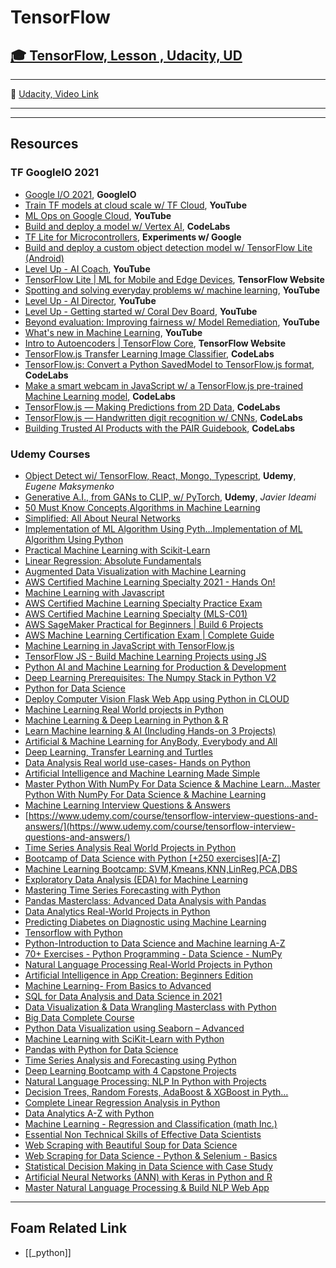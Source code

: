 # TensorFlow

## [🎓 TensorFlow, Lesson , Udacity, UD]()

---

🎥 [Udacity, Video Link]()

---

---

## Resources

### TF GoogleIO 2021

- [Google I/O 2021](https://events.google.com/io/session/4c81862b-95db-4a0a-94f0-61425fcec6f0?lng=en), **GoogleIO**
- [Train TF models at cloud scale w/ TF Cloud](https://www.youtube.com/watch?v=v4OZzDlv3aI), **YouTube**
- [ML Ops on Google Cloud](https://www.youtube.com/watch?v=tDZAiT6YNfo), **YouTube**
- [Build and deploy a model w/ Vertex AI](https://codelabs.developers.google.com/codelabs/vertex-ai-custom-models#0), **CodeLabs**
- [TF Lite for Microcontrollers](https://experiments.withgoogle.com/collection/tfliteformicrocontrollers), **Experiments w/ Google**
- [Build and deploy a custom object detection model w/ TensorFlow Lite (Android)](https://codelabs.developers.google.com/tflite-object-detection-android#0)
- [Level Up - AI Coach](https://www.youtube.com/watch?v=hH2kENvQe8s), **YouTube**
- [TensorFlow Lite | ML for Mobile and Edge Devices](https://www.tensorflow.org/lite), **TensorFlow Website**
- [Spotting and solving everyday problems w/ machine learning](https://www.youtube.com/watch?v=_1QtMPuYIVw), **YouTube**
- [Level Up - AI Director](https://www.youtube.com/watch?v=jIyM_qT9RZw), **YouTube**
- [Level Up - Getting started w/ Coral Dev Board](https://www.youtube.com/watch?v=-RpNI4ZrfIM), **YouTube**
- [Beyond evaluation: Improving fairness w/ Model Remediation](https://www.youtube.com/watch?v=toPJiD1ha_4), **YouTube**
- [What's new in Machine Learning](https://www.youtube.com/watch?v=qKkjCQlS1g4), **YouTube**
- [Intro to Autoencoders | TensorFlow Core](https://www.tensorflow.org/tutorials/generative/autoencoder), **TensorFlow Website**
- [TensorFlow.js Transfer Learning Image Classifier](https://codelabs.developers.google.com/codelabs/tensorflowjs-teachablemachine-codelab#0), **CodeLabs**
- [TensorFlow.js: Convert a Python SavedModel to TensorFlow.js format](https://codelabs.developers.google.com/codelabs/tensorflowjs-convert-python-savedmodel#0), **CodeLabs**
- [Make a smart webcam in JavaScript w/ a TensorFlow.js pre-trained Machine Learning model](https://codelabs.developers.google.com/codelabs/tensorflowjs-object-detection#0), **CodeLabs**
- [TensorFlow.js — Making Predictions from 2D Data](https://codelabs.developers.google.com/codelabs/tfjs-training-regression#0), **CodeLabs**
- [TensorFlow.js — Handwritten digit recognition w/ CNNs](https://codelabs.developers.google.com/codelabs/tfjs-training-classfication#0), **CodeLabs**
- [Building Trusted AI Products with the PAIR Guidebook](https://codelabs.developers.google.com/codelabs/pair-guidebook#0), **CodeLabs**

### Udemy Courses

- [Object Detect wi/ TensorFlow, React, Mongo, Typescript](https://www.udemy.com/course-dashboard-redirect/?course_id=3682704), **Udemy**, _Eugene Maksymenko_
- [Generative A.I., from GANs to CLIP, w/ PyTorch](https://www.udemy.com/course-dashboard-redirect/?course_id=4033434), **Udemy**, _Javier Ideami_
- [50 Must Know Concepts,Algorithms in Machine Learning](https://www.udemy.com/course/must-know-in-machine-learning/)
- [Simplified: All About Neural Networks](https://www.udemy.com/course/simplified-all-about-neural-networks/)
- [Implementation of ML Algorithm Using Pyth…Implementation of ML Algorithm Using Python](https://www.udemy.com/course/implementation-of-ml-algorithm-using-python/learn/)
- [Practical Machine Learning with Scikit-Learn](https://www.udemy.com/course/machine-learning-one-hour/)
- [Linear Regression: Absolute Fundamentals](https://www.udemy.com/course/machine-learning-linear-regression-absolute-fundamentals/)
- [Augmented Data Visualization with Machine Learning](https://www.udemy.com/course/machinelearning-analytics/)
- [AWS Certified Machine Learning Specialty 2021 - Hands On!](https://www.udemy.com/course/aws-machine-learning/)
- [Machine Learning with Javascript](https://www.udemy.com/course/machine-learning-with-javascript/)
- [AWS Certified Machine Learning Specialty Practice Exam](https://www.udemy.com/course/aws-machine-learning-practice-exam/)
- [AWS Certified Machine Learning Specialty (MLS-C01)](https://www.udemy.com/course/aws-machine-learning-a-complete-guide-with-python/)
- [AWS SageMaker Practical for Beginners | Build 6 Projects](https://www.udemy.com/course/practical-aws-sagemaker-6-real-world-case-studies/)
- [AWS Machine Learning Certification Exam | Complete Guide](https://www.udemy.com/course/amazon-web-services-machine-learning/)
- [Machine Learning in JavaScript with TensorFlow.js](https://www.udemy.com/course/machine-learning-in-javascript-with-tensorflow-js/)
- [TensorFlow JS - Build Machine Learning Projects using JS](https://www.udemy.com/course/tensorflow-js-build-machine-learning-projects-using-js/)
- [Python AI and Machine Learning for Production & Development](https://www.udemy.com/course/techlatestnet-ai-ml/)
- [Deep Learning Prerequisites: The Numpy Stack in Python V2](https://www.udemy.com/course/numpy-python/)
- [Python for Data Science](https://www.udemy.com/course/top-python-for-data-science-course/)
- [Deploy Computer Vision Flask Web App using Python in CLOUD](https://www.udemy.com/course/deploy-image-classification-flask-web-app-in-pythonanywhere/)
- [Machine Learning Real World projects in Python](https://www.udemy.com/course/machine-learning-real-world-projects-in-python/)
- [Machine Learning & Deep Learning in Python & R](https://www.udemy.com/course/data_science_a_to_z/)
- [Learn Machine learning & AI (Including Hands-on 3 Projects)](https://www.udemy.com/course/machine-learning-and-ai-with-hands-on-projects/l)
- [Artificial & Machine Learning for AnyBody, Everybody and All](https://www.udemy.com/course/teach-a-machine-to-learn-to-recognize-images-audio-and-pose/)
- [Deep Learning, Transfer Learning and Turtles](https://www.udemy.com/course/deep-learning-transfer-learning-and-turtles/)
- [Data Analysis Real world use-cases- Hands on Python](https://www.udemy.com/course/data-analysis-real-world-use-cases-hands-on-python/)
- [Artificial Intelligence and Machine Learning Made Simple](https://www.udemy.com/course/ai-made-simple-for-everyone/)
- [Master Python With NumPy For Data Science & Machine Learn…Master Python With NumPy For Data Science & Machine Learning](https://www.udemy.com/course/numpy-for-data-science-and-machine-learning/)
- [Machine Learning Interview Questions & Answers](https://www.udemy.com/course/machine-learning-interview-questions-and-answers/)
- [https://www.udemy.com/course/tensorflow-interview-questions-and-answers/](https://www.udemy.com/course/tensorflow-interview-questions-and-answers/)
- [Time Series Analysis Real World Projects in Python](https://www.udemy.com/course/time-series-analysis-real-world-projects-in-python/)
- [Bootcamp of Data Science with Python [+250 exercises][A-Z]](https://www.udemy.com/course/bootcamp-data-science-with-python/)
- [Machine Learning Bootcamp: SVM,Kmeans,KNN,LinReg,PCA,DBS](https://www.udemy.com/course/smtbm-ml-py/)
- [Exploratory Data Analysis (EDA) for Machine Learning](https://www.udemy.com/course/exploratory-data-analysis-for-ml/)
- [Mastering Time Series Forecasting with Python](https://www.udemy.com/course/complete-practical-time-series-forecasting-in-python/)
- [Pandas Masterclass: Advanced Data Analysis with Pandas](https://www.udemy.com/course/pandas-python/)
- [Data Analytics Real-World Projects in Python](https://www.udemy.com/course/data-analytics-projects-python/)
- [Predicting Diabetes on Diagnostic using Machine Learning](https://www.udemy.com/course/predicting-diabetes-on-diagnostic-using-machine-learning-examturf/)
- [Tensorflow with Python](https://www.udemy.com/course/tensorflow-with-python-examturf/)
- [Python-Introduction to Data Science and Machine learning A-Z](https://www.udemy.com/course/python-introduction-to-data-science-and-machine-learning-a-z/)
- [70+ Exercises - Python Programming - Data Science - NumPy](https://www.udemy.com/course/numpy-and-recursion-in-python/)
- [Natural Language Processing Real-World Projects in Python](https://www.udemy.com/course/natural-language-processing-real-world-projects-in-python/)
- [Artificial Intelligence in App Creation: Beginners Edition](https://www.udemy.com/course/artificial-intelligence-in-app-creation-beginners-edition/)
- [Machine Learning- From Basics to Advanced](https://www.udemy.com/course/step-by-step-guide-to-machine-learning-course/)
- [SQL for Data Analysis and Data Science in 2021](https://www.udemy.com/course/sql-course-for-data-science)
- [Data Visualization & Data Wrangling Masterclass with Python](https://www.udemy.com/course/data-visualization-wrangling-python/)
- [Big Data Complete Course](https://www.udemy.com/course/big-data-complete-course/learn/lecture/27513528?start=0#content)
- [Python Data Visualization using Seaborn – Advanced](https://www.udemy.com/course/python-data-visualization-using-seaborn-advanced-examturf/)
- [Machine Learning with SciKit-Learn with Python](https://www.udemy.com/course/machine-learning-with-scikit-learn-with-python-examturf/)
- [Pandas with Python for Data Science](https://www.udemy.com/course/pandas-with-python-for-data-science-examturf/)
- [Time Series Analysis and Forecasting using Python](https://www.udemy.com/course/machine-learning-time-series-forecasting-in-python/)
- [Deep Learning Bootcamp with 4 Capstone Projects](https://www.udemy.com/course/deep-learning-machine-learning/)
- [Natural Language Processing: NLP In Python with Projects](https://www.udemy.com/course/nlp-bootcamp-machine-learning-deep-learning/)
- [Decision Trees, Random Forests, AdaBoost & XGBoost in Pyth…](https://www.udemy.com/course/machine-learning-advanced-decision-trees-in-python/)
- [Complete Linear Regression Analysis in Python](https://www.udemy.com/course/machine-learning-basics-building-regression-model-in-python/)
- [Data Analytics A-Z with Python](https://www.udemy.com/course/dataanalyticsa-zwithpython/)
- [Machine Learning - Regression and Classification (math Inc.)](https://www.udemy.com/course/machine-learning-regression-and-classification-math-inc/)
- [Essential Non Technical Skills of Effective Data Scientists](https://www.udemy.com/course/essential-non-technical-skills-of-effective-data-scientists/)
- [Web Scraping with Beautiful Soup for Data Science](https://www.udemy.com/course/web-scraping-with-beautiful-soup-for-data-science/)
- [Web Scraping for Data Science - Python & Selenium - Basics](https://www.udemy.com/course/web-scraping-for-data-science-python-selenium-basics/)
- [Statistical Decision Making in Data Science with Case Study](https://www.udemy.com/course/linear-regression-with-case-study-in-python-2020/)
- [Artificial Neural Networks (ANN) with Keras in Python and R](https://www.udemy.com/course/deep-learning-with-keras-and-tensorflow-in-python-and-r/)
- [Master Natural Language Processing & Build NLP Web App](https://www.udemy.com/course/nlp-natural-language-processing/)

---

## Foam Related Link

- [[_python]]
